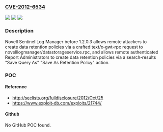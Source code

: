 ### [CVE-2012-6534](https://cve.mitre.org/cgi-bin/cvename.cgi?name=CVE-2012-6534)
![](https://img.shields.io/static/v1?label=Product&message=n%2Fa&color=blue)
![](https://img.shields.io/static/v1?label=Version&message=n%2Fa&color=blue)
![](https://img.shields.io/static/v1?label=Vulnerability&message=n%2Fa&color=brighgreen)

### Description

Novell Sentinel Log Manager before 1.2.0.3 allows remote attackers to create data retention policies via a crafted text/x-gwt-rpc request to novelllogmanager/datastorageservice.rpc, and allows remote authenticated Report Administrators to create data retention policies via a search-results "Save Query As" "Save As Retention Policy" action.

### POC

#### Reference
- http://seclists.org/fulldisclosure/2012/Oct/25
- https://www.exploit-db.com/exploits/21744/

#### Github
No GitHub POC found.

